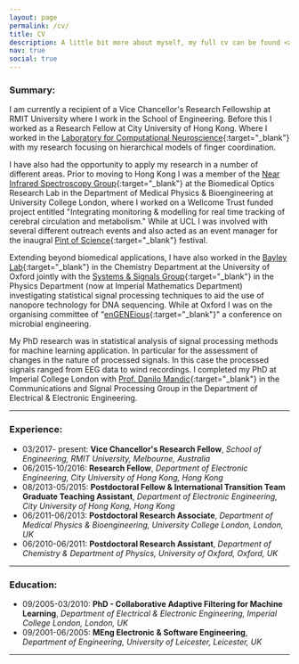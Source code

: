 ```yaml
---
layout: page
permalink: /cv/
title: CV
description: A little bit more about myself, my full cv can be found <a href="../assets/pdf/cv.pdf" target="_blank">here</a>
nav: true
social: true
---
```


### Summary:
I am currently a recipient of a Vice Chancellor's Research Fellowship at RMIT University where I work in the School of Engineering. Before this I worked as a Research Fellow at City University of Hong Kong. Where I worked in the [Laboratory for Computational Neuroscience](https://cityucompuneurolab.github.io/){:target="_blank"} with my research focusing on hierarchical models of finger coordination.

I have also had the opportunity to apply my research in a number of different areas. Prior to moving to Hong Kong I was a member of the [Near Infrared Spectroscopy Group](https://www.ucl.ac.uk/medical-physics-biomedical-engineering/nirs){:target="_blank"} at the Biomedical Optics Research Lab in the Department of Medical Physics & Bioengineering at University College London, where I worked on a Wellcome Trust funded project entitled "Integrating monitoring & modelling for real time tracking of cerebral circulation and metabolism." While at UCL I was involved with several different outreach events and also acted as an event manager for the inaugral [Pint of Science](https://pintofscience.com/){:target="_blank"} festival.

Extending beyond biomedical applications, I have also worked in the [Bayley Lab](http://bayley.chem.ox.ac.uk/){:target="_blank"} in the Chemistry Department at the University of Oxford jointly with the [Systems & Signals Group](http://wwwf.imperial.ac.uk/~nsjones/){:target="_blank"} in the Physics Department (now at Imperial Mathematics Department) investigating statistical signal processing techniques to aid the use of nanopore technology for DNA sequencing. While at Oxford I was on the organising committee of "[enGENEious](http://engeneious.chem.ox.ac.uk/index.htm){:target="_blank"}" a conference on microbial engineering.

My PhD research was in statistical analysis of signal processing methods for machine learning application. In particular for the assessment of changes in the nature of processed signals. In this case the processed signals ranged from EEG data to wind recordings. I completed my PhD at Imperial College London with [Prof. Danilo Mandic](http://www.commsp.ee.ic.ac.uk/~mandic/){:target="_blank"} in the Communications and Signal Processing Group in the Department of Electrical & Electronic Engineering.

---

### Experience:
* 03/2017- present: __Vice Chancellor's Research Fellow__, _School of Engineering, RMIT University, Melbourne, Australia_
* 06/2015-10/2016: __Research Fellow__, _Department of Electronic Engineering, City University of Hong Kong, Hong Kong_
* 08/2013-05/2015: __Postdoctoral Fellow & International Transition Team Graduate Teaching Assistant__, _Department of Electronic Engineering, City University of Hong Kong, Hong Kong_
* 06/2011-06/2013: __Postdoctoral Research Associate__, _Department of Medical Physics & Bioengineering, University College London, London, UK_
* 06/2010-06/2011: __Postdoctoral Research Assistant__, _Department of Chemistry & Department of Physics, University of Oxford, Oxford, UK_

---

### Education:
* 09/2005-03/2010: __PhD - Collaborative Adaptive Filtering for Machine Learning__, _Department of Electrical & Electronic Engineering, Imperial College London, London, UK_
* 09/2001-06/2005: __MEng Electronic & Software Engineering__, _Department of Engineering, University of Leicester, Leicester, UK_

---
